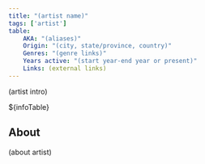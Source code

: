 ```yaml
---
title: "(artist name)"
tags: ['artist']
table:
    AKA: "(aliases)"
    Origin: "(city, state/province, country)"
    Genres: "(genre links)"
    Years active: "(start year-end year or present)"
    Links: (external links)
---
```


(artist intro)

${infoTable}

## About
(about artist)